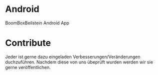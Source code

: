 # Android
BoomBoxBeilstein Android App

# Contribute
Jeder ist gerne dazu eingeladen Verbesserungen/Veränderungen duchzuführen. Nachdem diese von uns übeprüft wurden werden wir sie gerne veröffentlichen.
